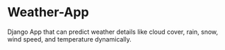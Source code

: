 # Weather-App
Django App that can predict weather details like cloud cover, rain, snow, wind speed, and temperature dynamically.
